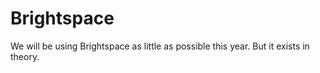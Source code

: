 # Brightspace

We will be using Brightspace as little as possible this year. But it exists in theory.

